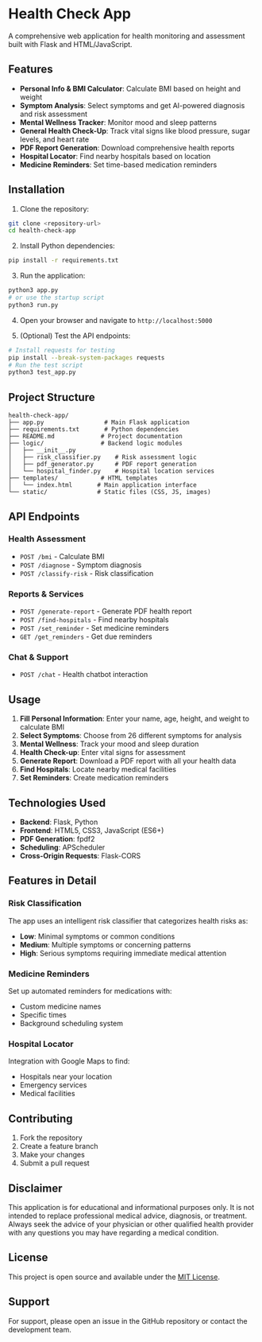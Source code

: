 # Health Check App

A comprehensive web application for health monitoring and assessment built with Flask and HTML/JavaScript.

## Features

- **Personal Info & BMI Calculator**: Calculate BMI based on height and weight
- **Symptom Analysis**: Select symptoms and get AI-powered diagnosis and risk assessment
- **Mental Wellness Tracker**: Monitor mood and sleep patterns
- **General Health Check-Up**: Track vital signs like blood pressure, sugar levels, and heart rate
- **PDF Report Generation**: Download comprehensive health reports
- **Hospital Locator**: Find nearby hospitals based on location
- **Medicine Reminders**: Set time-based medication reminders

## Installation

1. Clone the repository:
```bash
git clone <repository-url>
cd health-check-app
```

2. Install Python dependencies:
```bash
pip install -r requirements.txt
```

3. Run the application:
```bash
python3 app.py
# or use the startup script
python3 run.py
```

4. Open your browser and navigate to `http://localhost:5000`

5. (Optional) Test the API endpoints:
```bash
# Install requests for testing
pip install --break-system-packages requests
# Run the test script
python3 test_app.py
```

## Project Structure

```
health-check-app/
├── app.py                 # Main Flask application
├── requirements.txt       # Python dependencies
├── README.md             # Project documentation
├── logic/                # Backend logic modules
│   ├── __init__.py
│   ├── risk_classifier.py    # Risk assessment logic
│   ├── pdf_generator.py      # PDF report generation
│   └── hospital_finder.py    # Hospital location services
├── templates/            # HTML templates
│   └── index.html       # Main application interface
└── static/              # Static files (CSS, JS, images)
```

## API Endpoints

### Health Assessment
- `POST /bmi` - Calculate BMI
- `POST /diagnose` - Symptom diagnosis
- `POST /classify-risk` - Risk classification

### Reports & Services
- `POST /generate-report` - Generate PDF health report
- `POST /find-hospitals` - Find nearby hospitals
- `POST /set_reminder` - Set medicine reminders
- `GET /get_reminders` - Get due reminders

### Chat & Support
- `POST /chat` - Health chatbot interaction

## Usage

1. **Fill Personal Information**: Enter your name, age, height, and weight to calculate BMI
2. **Select Symptoms**: Choose from 26 different symptoms for analysis
3. **Mental Wellness**: Track your mood and sleep duration
4. **Health Check-up**: Enter vital signs for assessment
5. **Generate Report**: Download a PDF report with all your health data
6. **Find Hospitals**: Locate nearby medical facilities
7. **Set Reminders**: Create medication reminders

## Technologies Used

- **Backend**: Flask, Python
- **Frontend**: HTML5, CSS3, JavaScript (ES6+)
- **PDF Generation**: fpdf2
- **Scheduling**: APScheduler
- **Cross-Origin Requests**: Flask-CORS

## Features in Detail

### Risk Classification
The app uses an intelligent risk classifier that categorizes health risks as:
- **Low**: Minimal symptoms or common conditions
- **Medium**: Multiple symptoms or concerning patterns
- **High**: Serious symptoms requiring immediate medical attention

### Medicine Reminders
Set up automated reminders for medications with:
- Custom medicine names
- Specific times
- Background scheduling system

### Hospital Locator
Integration with Google Maps to find:
- Hospitals near your location
- Emergency services
- Medical facilities

## Contributing

1. Fork the repository
2. Create a feature branch
3. Make your changes
4. Submit a pull request

## Disclaimer

This application is for educational and informational purposes only. It is not intended to replace professional medical advice, diagnosis, or treatment. Always seek the advice of your physician or other qualified health provider with any questions you may have regarding a medical condition.

## License

This project is open source and available under the [MIT License](LICENSE).

## Support

For support, please open an issue in the GitHub repository or contact the development team.